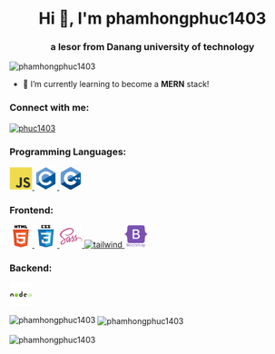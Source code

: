 <h1 align="center">Hi 👋, I'm phamhongphuc1403</h1>
<h3 align="center">a lesor from Danang university of technology</h3>
<p align="left"> <img src="https://komarev.com/ghpvc/?username=phamhongphuc1403&label=Profile%20views&color=0e75b6&style=flat" alt="phamhongphuc1403" /> </p>

- 🌱 I’m currently learning to become a **MERN** stack!

<h3 align="left">Connect with me:</h3>
<a href="https://codepen.io/df" target="blank"><img align="center" src="https://upload.wikimedia.org/wikipedia/commons/8/83/Steam_icon_logo.svg" alt="phuc1403" height="30" width="40" /></a>
<p align="left">
</p>

<h3 align="left">Programming Languages:</h3>
<p align="left">
<a href="https://developer.mozilla.org/en-US/docs/Web/JavaScript" target="_blank" rel="noreferrer"> <img src="https://raw.githubusercontent.com/devicons/devicon/master/icons/javascript/javascript-original.svg" alt="javascript" width="40" height="40"/> </a> 
<a href="https://www.cprogramming.com/" target="_blank" rel="noreferrer"> <img src="https://raw.githubusercontent.com/devicons/devicon/master/icons/c/c-original.svg" alt="c" width="40" height="40"/> </a>
<a href="https://www.w3schools.com/cpp/" target="_blank" rel="noreferrer"> <img src="https://raw.githubusercontent.com/devicons/devicon/master/icons/cplusplus/cplusplus-original.svg" alt="cplusplus" width="40" height="40"/> </a>

</p>
<h3 align="left">Frontend:</h3>
<p align="left">
<a href="https://www.w3.org/html/" target="_blank" rel="noreferrer"> <img src="https://raw.githubusercontent.com/devicons/devicon/master/icons/html5/html5-original-wordmark.svg" alt="html5" width="40" height="40"/> </a>
<a href="https://www.w3schools.com/css/" target="_blank" rel="noreferrer"> <img src="https://raw.githubusercontent.com/devicons/devicon/master/icons/css3/css3-original-wordmark.svg" alt="css3" width="40" height="40"/> </a> 
<a href="https://sass-lang.com" target="_blank" rel="noreferrer"> <img src="https://raw.githubusercontent.com/devicons/devicon/master/icons/sass/sass-original.svg" alt="sass" width="40" height="40"/> </a>
<a href="https://tailwindcss.com/" target="_blank" rel="noreferrer"> <img src="https://www.vectorlogo.zone/logos/tailwindcss/tailwindcss-icon.svg" alt="tailwind" width="40" height="40"/> </a> 
<a href="https://getbootstrap.com" target="_blank" rel="noreferrer"> <img src="https://raw.githubusercontent.com/devicons/devicon/master/icons/bootstrap/bootstrap-plain-wordmark.svg" alt="bootstrap" width="40" height="40"/> </a>
</p>

<h3 align="left">Backend: </h3>
<p align="left">
<a href="https://nodejs.org" target="_blank" rel="noreferrer"> <img src="https://raw.githubusercontent.com/devicons/devicon/master/icons/nodejs/nodejs-original-wordmark.svg" alt="nodejs" width="40" height="40"/> </a>


<p><img align="left" src="https://github-readme-stats.vercel.app/api/top-langs?username=phamhongphuc1403&show_icons=true&locale=en&layout=compact" alt="phamhongphuc1403" /></p>

<p>&nbsp;<img align="center" src="https://github-readme-stats.vercel.app/api?username=phamhongphuc1403&show_icons=true&locale=en" alt="phamhongphuc1403" /></p>

<p><img align="center" src="https://github-readme-streak-stats.herokuapp.com/?user=phamhongphuc1403&" alt="phamhongphuc1403" /></p>

